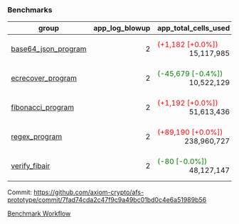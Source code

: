 ### Benchmarks
| group | app_log_blowup | app_total_cells_used | app_total_cycles | app_total_proof_time_ms | leaf_log_blowup | leaf_total_cells_used | leaf_total_cycles | leaf_total_proof_time_ms | max_segment_length | instance | alloc |
|---|---|---|---|---|---|---|---|---|---|---|---|
| [ base64_json_program ](https://github.com/axiom-crypto/afs-prototype/blob/gh-pages/benchmarks-pr/1017/individual/base64_json-7fad74cda2c47f9c9a49bc01bd0c4e6a51989b56.md) | <div style='text-align: right'> 2 </div>  | <span style='color: red'>(+1,182 [+0.0%])</span><div style='text-align: right'> 15,117,985 </div>  | <div style='text-align: right'> 434,694 </div>  | <span style='color: red'>(+35.0 [+1.8%])</span><div style='text-align: right'> 1,954.0 </div>  | <div style='text-align: right'> - </div>  | <div style='text-align: right'> - </div>  | <div style='text-align: right'> - </div>  | <div style='text-align: right'> - </div>  | 1048476 | 64cpu-linux-arm64 | mimalloc |
| [ ecrecover_program ](https://github.com/axiom-crypto/afs-prototype/blob/gh-pages/benchmarks-pr/1017/individual/ecrecover-7fad74cda2c47f9c9a49bc01bd0c4e6a51989b56.md) | <div style='text-align: right'> 2 </div>  | <span style='color: green'>(-45,679 [-0.4%])</span><div style='text-align: right'> 10,522,129 </div>  | <span style='color: green'>(-1,698 [-0.8%])</span><div style='text-align: right'> 211,190 </div>  | <span style='color: green'>(-44.0 [-2.3%])</span><div style='text-align: right'> 1,863.0 </div>  | <div style='text-align: right'> - </div>  | <div style='text-align: right'> - </div>  | <div style='text-align: right'> - </div>  | <div style='text-align: right'> - </div>  | 1048476 | 64cpu-linux-arm64 | mimalloc |
| [ fibonacci_program ](https://github.com/axiom-crypto/afs-prototype/blob/gh-pages/benchmarks-pr/1017/individual/fibonacci-7fad74cda2c47f9c9a49bc01bd0c4e6a51989b56.md) | <div style='text-align: right'> 2 </div>  | <span style='color: red'>(+1,192 [+0.0%])</span><div style='text-align: right'> 51,613,436 </div>  | <div style='text-align: right'> 3,000,274 </div>  | <span style='color: green'>(-23.0 [-0.4%])</span><div style='text-align: right'> 5,156.0 </div>  | <div style='text-align: right'> - </div>  | <div style='text-align: right'> - </div>  | <div style='text-align: right'> - </div>  | <div style='text-align: right'> - </div>  | 1048476 | 64cpu-linux-arm64 | mimalloc |
| [ regex_program ](https://github.com/axiom-crypto/afs-prototype/blob/gh-pages/benchmarks-pr/1017/individual/regex-7fad74cda2c47f9c9a49bc01bd0c4e6a51989b56.md) | <div style='text-align: right'> 2 </div>  | <span style='color: red'>(+89,190 [+0.0%])</span><div style='text-align: right'> 238,960,727 </div>  | <div style='text-align: right'> 8,381,808 </div>  | <span style='color: green'>(-2.0 [-0.0%])</span><div style='text-align: right'> 16,179.0 </div>  | <div style='text-align: right'> - </div>  | <div style='text-align: right'> - </div>  | <div style='text-align: right'> - </div>  | <div style='text-align: right'> - </div>  | 1048476 | 64cpu-linux-arm64 | mimalloc |
| [ verify_fibair ](https://github.com/axiom-crypto/afs-prototype/blob/gh-pages/benchmarks-pr/1017/individual/verify_fibair-7fad74cda2c47f9c9a49bc01bd0c4e6a51989b56.md) | <div style='text-align: right'> 2 </div>  | <span style='color: green'>(-80 [-0.0%])</span><div style='text-align: right'> 48,127,147 </div>  | <span style='color: green'>(-2 [-0.0%])</span><div style='text-align: right'> 397,164 </div>  | <span style='color: red'>(+36.0 [+1.2%])</span><div style='text-align: right'> 2,955.0 </div>  | <div style='text-align: right'> - </div>  | <div style='text-align: right'> - </div>  | <div style='text-align: right'> - </div>  | <div style='text-align: right'> - </div>  | 1048476 | 64cpu-linux-arm64 | mimalloc |


Commit: https://github.com/axiom-crypto/afs-prototype/commit/7fad74cda2c47f9c9a49bc01bd0c4e6a51989b56

[Benchmark Workflow](https://github.com/axiom-crypto/afs-prototype/actions/runs/12304258958)
